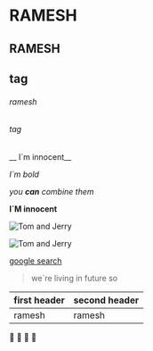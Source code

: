 # RAMESH
## RAMESH <H2> tag
###### ramesh <h6> tag

__ I`m innocent__

*I`m bold*

*you **can** combine them*

**I`M innocent**

![Tom and Jerry](https://images-na.ssl-images-amazon.com/images/S/sgp-catalog-images/region_US/turner-36_s1-Full-Image_GalleryBackground-en-US-1557356293721._SX1080_.jpg)

![Tom and Jerry](https://hbomax-images.warnermediacdn.com/images/GXoZVkwh6YrLCwgEAAACJ/tile.jpeg?size=640x360&format=jpeg&partner=hbomaxcom&productCode=hbomax&host=artist.api.cdn.hbo.com)

[google search](https://www.pubg.com/)

> we`re living in future so

| first header |second header |
|------------- | ------------ |
| ramesh | ramesh |
:tiger: :lion:
:elephant: :goat:
